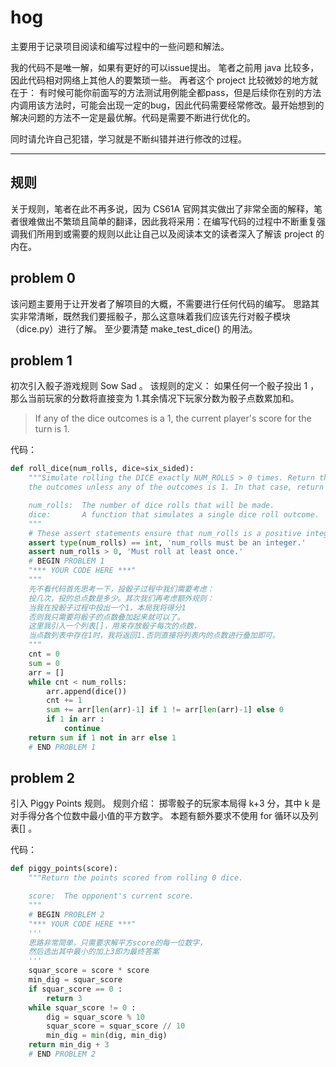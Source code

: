 # hog
主要用于记录项目阅读和编写过程中的一些问题和解法。

我的代码不是唯一解，如果有更好的可以issue提出。
笔者之前用 java 比较多，因此代码相对网络上其他人的要繁琐一些。
再者这个 project 比较微妙的地方就在于：
有时候可能你前面写的方法测试用例能全都pass，但是后续你在别的方法内调用该方法时，可能会出现一定的bug，因此代码需要经常修改。最开始想到的解决问题的方法不一定是最优解。代码是需要不断进行优化的。

同时请允许自己犯错，学习就是不断纠错并进行修改的过程。


--------------------------------
## 规则
关于规则，笔者在此不再多说，因为 CS61A 官网其实做出了非常全面的解释，笔者很难做出不繁琐且简单的翻译，因此我将采用：在编写代码的过程中不断重复强调我们所用到或需要的规则以此让自己以及阅读本文的读者深入了解该 project 的内在。

## problem 0

该问题主要用于让开发者了解项目的大概，不需要进行任何代码的编写。
思路其实非常清晰，既然我们要摇骰子，那么这意味着我们应该先行对骰子模块（dice.py）进行了解。
至少要清楚 make_test_dice() 的用法。

## problem 1

初次引入骰子游戏规则 Sow Sad 。
该规则的定义：
如果任何一个骰子投出 1 ，那么当前玩家的分数将直接变为 1.其余情况下玩家分数为骰子点数累加和。
> If any of the dice outcomes is a 1, the current player's score for the turn is 1.

代码：
```python
def roll_dice(num_rolls, dice=six_sided):
    """Simulate rolling the DICE exactly NUM_ROLLS > 0 times. Return the sum of
    the outcomes unless any of the outcomes is 1. In that case, return 1.

    num_rolls:  The number of dice rolls that will be made.
    dice:       A function that simulates a single dice roll outcome.
    """
    # These assert statements ensure that num_rolls is a positive integer.
    assert type(num_rolls) == int, 'num_rolls must be an integer.'
    assert num_rolls > 0, 'Must roll at least once.'
    # BEGIN PROBLEM 1
    "*** YOUR CODE HERE ***"
    """ 
    先不看代码首先思考一下，投骰子过程中我们需要考虑：
    投几次，投的总点数是多少。其次我们再考虑额外规则：
    当我在投骰子过程中投出一个1，本局我将得分1
    否则我只需要将骰子的点数叠加起来就可以了。
    这里我引入一个列表[]，用来存放骰子每次的点数，
    当点数列表中存在1时，我将返回1.否则直接将列表内的点数进行叠加即可。
    """
    cnt = 0
    sum = 0
    arr = []
    while cnt < num_rolls:
        arr.append(dice())  
        cnt += 1
        sum += arr[len(arr)-1] if 1 != arr[len(arr)-1] else 0
        if 1 in arr :
            continue
    return sum if 1 not in arr else 1 
    # END PROBLEM 1
```

## problem 2
引入 Piggy Points 规则。
规则介绍：
掷零骰子的玩家本局得 k+3 分，其中 k 是对手得分各个位数中最小值的平方数字。
本题有额外要求不使用 for 循环以及列表[] 。

代码：
```python
def piggy_points(score):
    """Return the points scored from rolling 0 dice.

    score:  The opponent's current score.
    """
    # BEGIN PROBLEM 2
    "*** YOUR CODE HERE ***"
    '''
    思路非常简单，只需要求解平方score的每一位数字，
    然后选出其中最小的加上3即为最终答案
    '''
    squar_score = score * score
    min_dig = squar_score
    if squar_score == 0 :
        return 3
    while squar_score != 0 :
        dig = squar_score % 10
        squar_score = squar_score // 10
        min_dig = min(dig, min_dig)
    return min_dig + 3
    # END PROBLEM 2
```



